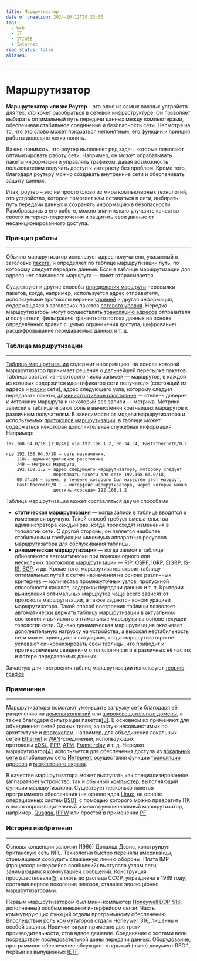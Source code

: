 ```yaml
---
title: Маршрутизатор
date of creation: 2024-10-12T20:23:00
tags:
  - Web
  - IT
  - IT/WEB
  - Internet
read status: false
aliases:
---
```

---
# Маршрутизатор

**Маршрутизатор или же Роутер** – это одно из самых важных устройств для тех, кто хочет разобраться в сетевой инфраструктуре. Он позволяет выбирать оптимальный путь передачи данных между компьютерами, обеспечивая стабильное соединение и безопасность сети. Несмотря на то, что это слово может показаться непонятным, его функции и принцип работы довольно легко понять. 

Важно понимать, что роутер выполняет ряд задач, которые помогают оптимизировать работу сети. Например, он может обрабатывать пакеты информации и управлять трафиком, давая возможность пользователям получать доступ к интернету без проблем. Кроме того, благодаря роутеру можно создавать внутренние сети и обеспечивать защиту данных.

Итак, роутер – это не просто слово из мира компьютерных технологий, это устройство, которое помогает нам оставаться в сети, выбирать путь передачи данных и сохранять информацию в безопасности. Разобравшись в его работе, можно значительно улучшить качество своего интернет-подключения и защитить свои данные от несанкционированного доступа. 


### Принцип работы
---

Обычно маршрутизатор использует адрес получателя, указанный в заголовке [пакета](https://ru.wikipedia.org/wiki/%D0%9F%D0%B0%D0%BA%D0%B5%D1%82_(%D1%81%D0%B5%D1%82%D0%B5%D0%B2%D1%8B%D0%B5_%D1%82%D0%B5%D1%85%D0%BD%D0%BE%D0%BB%D0%BE%D0%B3%D0%B8%D0%B8) "Пакет (сетевые технологии)"), и определяет по таблице маршрутизации путь, по которому следует передать данные. Если в таблице маршрутизации для адреса нет описанного маршрута — пакет отбрасывается.

Существуют и другие способы [определения маршрута](https://ru.wikipedia.org/wiki/%D0%9C%D0%B0%D1%80%D1%88%D1%80%D1%83%D1%82%D0%B8%D0%B7%D0%B0%D1%86%D0%B8%D1%8F "Маршрутизация") пересылки пакетов, когда, например, используется адрес отправителя, используемые протоколы верхних [уровней](https://ru.wikipedia.org/wiki/%D0%A1%D0%B5%D1%82%D0%B5%D0%B2%D0%B0%D1%8F_%D0%BC%D0%BE%D0%B4%D0%B5%D0%BB%D1%8C_OSI "Сетевая модель OSI") и другая информация, содержащаяся в заголовках пакетов [сетевого уровня](https://ru.wikipedia.org/wiki/%D0%A1%D0%B5%D1%82%D0%B5%D0%B2%D0%B0%D1%8F_%D0%BC%D0%BE%D0%B4%D0%B5%D0%BB%D1%8C_OSI "Сетевая модель OSI"). Нередко маршрутизаторы могут осуществлять [трансляцию адресов](https://ru.wikipedia.org/wiki/NAT "NAT") отправителя и получателя, фильтрацию транзитного потока данных на основе определённых правил с целью ограничения доступа, шифрование/расшифровывание передаваемых данных и т. д.


### Таблица маршрутизации
---

[Таблица маршрутизации](https://ru.wikipedia.org/wiki/%D0%A2%D0%B0%D0%B1%D0%BB%D0%B8%D1%86%D0%B0_%D0%BC%D0%B0%D1%80%D1%88%D1%80%D1%83%D1%82%D0%B8%D0%B7%D0%B0%D1%86%D0%B8%D0%B8 "Таблица маршрутизации") содержит информацию, на основе которой маршрутизатор принимает решение о дальнейшей пересылке пакетов. Таблица состоит из некоторого числа записей — маршрутов, в каждой из которых содержится идентификатор сети получателя (состоящий из адреса и [маски](https://ru.wikipedia.org/wiki/%D0%9C%D0%B0%D1%81%D0%BA%D0%B0_%D0%BF%D0%BE%D0%B4%D1%81%D0%B5%D1%82%D0%B8 "Маска подсети") сети), адрес следующего узла, которому следует передавать пакеты, [административное расстояние](https://ru.wikipedia.org/wiki/%D0%90%D0%B4%D0%BC%D0%B8%D0%BD%D0%B8%D1%81%D1%82%D1%80%D0%B0%D1%82%D0%B8%D0%B2%D0%BD%D0%BE%D0%B5_%D1%80%D0%B0%D1%81%D1%81%D1%82%D0%BE%D1%8F%D0%BD%D0%B8%D0%B5 "Административное расстояние") — степень доверия к источнику маршрута и некоторый вес записи — метрика. Метрики записей в таблице играют роль в вычислении кратчайших маршрутов к различным получателям. В зависимости от модели маршрутизатора и используемых [протоколов маршрутизации](https://ru.wikipedia.org/wiki/%D0%9F%D1%80%D0%BE%D1%82%D0%BE%D0%BA%D0%BE%D0%BB_%D0%BC%D0%B0%D1%80%D1%88%D1%80%D1%83%D1%82%D0%B8%D0%B7%D0%B0%D1%86%D0%B8%D0%B8 "Протокол маршрутизации"), в таблице может содержаться некоторая дополнительная служебная информация. Например:

```
192.168.64.0/18 [110/49] via 192.168.1.2, 00:34:34, FastEthernet0/0.1

где 192.168.64.0/18 — сеть назначения,
    110/- административное расстояние 
    /49 — метрика маршрута,
    192.168.1.2 — адрес следующего маршрутизатора, которому следует
                  передавать пакеты для сети 192.168.64.0/18,
    00:34:34 — время, в течение которого был известен этот маршрут,
    FastEthernet0/0.1 — интерфейс маршрутизатора, через который можно
                  достичь «соседа» 192.168.1.2.
```

Таблица маршрутизации может составляться двумя способами:

- **статическая маршрутизация** — когда записи в таблице вводятся и изменяются вручную. Такой способ требует вмешательства администратора каждый раз, когда происходят изменения в топологии сети. С другой стороны, он является наиболее стабильным и требующим минимума аппаратных ресурсов маршрутизатора для обслуживания таблицы.
- **динамическая маршрутизация** — когда записи в таблице обновляются автоматически при помощи одного или нескольких [протоколов маршрутизации](https://ru.wikipedia.org/wiki/%D0%9F%D1%80%D0%BE%D1%82%D0%BE%D0%BA%D0%BE%D0%BB_%D0%BC%D0%B0%D1%80%D1%88%D1%80%D1%83%D1%82%D0%B8%D0%B7%D0%B0%D1%86%D0%B8%D0%B8 "Протокол маршрутизации") — [RIP](https://ru.wikipedia.org/wiki/RIP2 "RIP2"), [OSPF](https://ru.wikipedia.org/wiki/OSPF "OSPF"), [IGRP](https://ru.wikipedia.org/wiki/IGRP "IGRP"), [EIGRP](https://ru.wikipedia.org/wiki/EIGRP "EIGRP"), [IS-IS](https://ru.wikipedia.org/wiki/IS-IS "IS-IS"), [BGP](https://ru.wikipedia.org/wiki/Border_Gateway_Protocol "Border Gateway Protocol"), и др. Кроме того, маршрутизатор строит таблицу оптимальных путей к сетям назначения на основе различных критериев — количества промежуточных узлов, пропускной способности каналов, задержки передачи данных и т. п. Критерии вычисления оптимальных маршрутов чаще всего зависят от протокола маршрутизации, а также задаются конфигурацией маршрутизатора. Такой способ построения таблицы позволяет автоматически держать таблицу маршрутизации в актуальном состоянии и вычислять оптимальные маршруты на основе текущей топологии сети. Однако динамическая маршрутизация оказывает дополнительную нагрузку на устройства, а высокая нестабильность сети может приводить к ситуациям, когда маршрутизаторы не успевают синхронизировать свои таблицы, что приводит к противоречивым сведениям о топологии сети в различных её частях и потере передаваемых данных.

Зачастую для построения таблиц маршрутизации используют [теорию графов](https://ru.wikipedia.org/wiki/%D0%A2%D0%B5%D0%BE%D1%80%D0%B8%D1%8F_%D0%B3%D1%80%D0%B0%D1%84%D0%BE%D0%B2 "Теория графов")

### Применение
---

Маршрутизаторы помогают уменьшить загрузку сети благодаря её разделению на [домены коллизий](https://ru.wikipedia.org/wiki/%D0%94%D0%BE%D0%BC%D0%B5%D0%BD_%D0%BA%D0%BE%D0%BB%D0%BB%D0%B8%D0%B7%D0%B8%D0%B9 "Домен коллизий") или [широковещательные домены](https://ru.wikipedia.org/wiki/%D0%A8%D0%B8%D1%80%D0%BE%D0%BA%D0%BE%D0%B2%D0%B5%D1%89%D0%B0%D1%82%D0%B5%D0%BB%D1%8C%D0%BD%D1%8B%D0%B9_%D0%B4%D0%BE%D0%BC%D0%B5%D0%BD "Широковещательный домен"), а также благодаря фильтрации пакетов[[3]](https://ru.wikipedia.org/wiki/%D0%9C%D0%B0%D1%80%D1%88%D1%80%D1%83%D1%82%D0%B8%D0%B7%D0%B0%D1%82%D0%BE%D1%80#cite_note-3). В основном их применяют для объединения сетей разных типов, зачастую несовместимых по архитектуре и [протоколам](https://ru.wikipedia.org/wiki/%D0%9F%D1%80%D0%BE%D1%82%D0%BE%D0%BA%D0%BE%D0%BB_%D0%BC%D0%B0%D1%80%D1%88%D1%80%D1%83%D1%82%D0%B8%D0%B7%D0%B0%D1%86%D0%B8%D0%B8 "Протокол маршрутизации"), например, для объединения локальных сетей [Ethernet](https://ru.wikipedia.org/wiki/Ethernet "Ethernet") и [WAN](https://ru.wikipedia.org/wiki/WAN "WAN")-соединений, использующих протоколы [xDSL](https://ru.wikipedia.org/wiki/XDSL "XDSL"), [PPP](https://ru.wikipedia.org/wiki/PPP_(%D1%81%D0%B5%D1%82%D0%B5%D0%B2%D0%BE%D0%B9_%D0%BF%D1%80%D0%BE%D1%82%D0%BE%D0%BA%D0%BE%D0%BB) "PPP (сетевой протокол)"), [ATM](https://ru.wikipedia.org/wiki/ATM "ATM"), [Frame relay](https://ru.wikipedia.org/wiki/Frame_relay "Frame relay") и т. д. Нередко маршрутизатор[[4]](https://ru.wikipedia.org/wiki/%D0%9C%D0%B0%D1%80%D1%88%D1%80%D1%83%D1%82%D0%B8%D0%B7%D0%B0%D1%82%D0%BE%D1%80#cite_note-4) используется для обеспечения доступа из [локальной сети](https://ru.wikipedia.org/wiki/%D0%9B%D0%BE%D0%BA%D0%B0%D0%BB%D1%8C%D0%BD%D0%B0%D1%8F_%D0%B2%D1%8B%D1%87%D0%B8%D1%81%D0%BB%D0%B8%D1%82%D0%B5%D0%BB%D1%8C%D0%BD%D0%B0%D1%8F_%D1%81%D0%B5%D1%82%D1%8C "Локальная вычислительная сеть") в глобальную сеть [Интернет](https://ru.wikipedia.org/wiki/%D0%98%D0%BD%D1%82%D0%B5%D1%80%D0%BD%D0%B5%D1%82 "Интернет"), осуществляя функции [трансляции адресов](https://ru.wikipedia.org/wiki/NAT "NAT") и [межсетевого экрана](https://ru.wikipedia.org/wiki/%D0%9C%D0%B5%D0%B6%D1%81%D0%B5%D1%82%D0%B5%D0%B2%D0%BE%D0%B9_%D1%8D%D0%BA%D1%80%D0%B0%D0%BD "Межсетевой экран").

В качестве маршрутизатора может выступать как специализированное (аппаратное) устройство, так и обычный [компьютер](https://ru.wikipedia.org/wiki/%D0%9A%D0%BE%D0%BC%D0%BF%D1%8C%D1%8E%D1%82%D0%B5%D1%80 "Компьютер"), выполняющий функции маршрутизатора. Существует несколько пакетов программного обеспечения (на основе ядра [Linux](https://ru.wikipedia.org/wiki/Linux_(%D1%8F%D0%B4%D1%80%D0%BE) "Linux (ядро)"), на основе операционных систем [BSD](https://ru.wikipedia.org/wiki/BSD "BSD")), с помощью которого можно превратить ПК в высокопроизводительный и многофункциональный маршрутизатор, например, [Quagga](https://ru.wikipedia.org/wiki/Quagga "Quagga"), [IPFW](https://ru.wikipedia.org/wiki/Ipfw "Ipfw") или простой в применении [PF](https://ru.wikipedia.org/wiki/Packet_Filter "Packet Filter").


### История изобретения
---

Основы концепции заложил (1966) Дональд Дэвис, конструируя британскую сеть NPL. Технологии быстро переняли американцы, стремящиеся соорудить слаженную линию обороны. Плата IMP (процессор интерфейса сообщений) выступала узлом сети, занимающимся коммутацией сообщений. Конструкция просуществовала[[5]](https://ru.wikipedia.org/wiki/%D0%9C%D0%B0%D1%80%D1%88%D1%80%D1%83%D1%82%D0%B8%D0%B7%D0%B0%D1%82%D0%BE%D1%80#cite_note-5) вплоть до распада СССР, упразднена в 1989 году, составив первое поколение шлюзов, ставшее эволюционно маршрутизаторами.

Первым маршрутизатором был мини-компьютер [Honeywell](https://ru.wikipedia.org/wiki/Honeywell "Honeywell") [DDP-516](https://ru.wikipedia.org/wiki/DDP-516 "DDP-516"), дополненный особым внешним интерфейсом связи. Часть коммутирующих функций отдали программному обеспечению. Впоследствии роль коммутаторов отдали Honeywell 316, лишённым особой защиты. Новички тянули примерно две трети производительности, стоя вдвое дешевле. Соединение с хостами вели посредством последовательной шины передачи данных. Оборудование, программное обеспечение обсуждает открытый (ныне) документ RFC 1, первый из выпущенных [IETF](https://ru.wikipedia.org/wiki/IETF "IETF").
